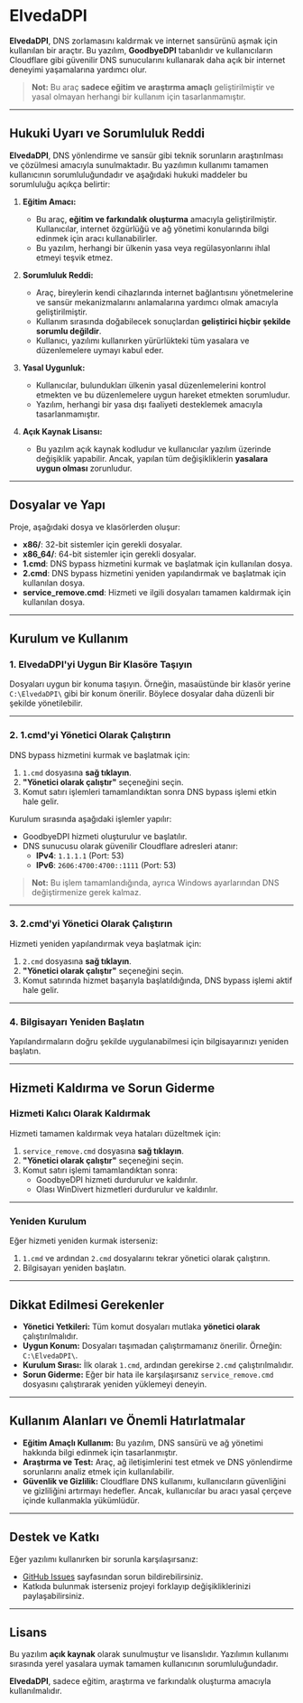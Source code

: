 # ElvedaDPI

**ElvedaDPI**, DNS zorlamasını kaldırmak ve internet sansürünü aşmak için kullanılan bir araçtır. Bu yazılım, **GoodbyeDPI** tabanlıdır ve kullanıcıların Cloudflare gibi güvenilir DNS sunucularını kullanarak daha açık bir internet deneyimi yaşamalarına yardımcı olur. 

> **Not:** Bu araç **sadece eğitim ve araştırma amaçlı** geliştirilmiştir ve yasal olmayan herhangi bir kullanım için tasarlanmamıştır.

---

## Hukuki Uyarı ve Sorumluluk Reddi

**ElvedaDPI**, DNS yönlendirme ve sansür gibi teknik sorunların araştırılması ve çözülmesi amacıyla sunulmaktadır. Bu yazılımın kullanımı tamamen kullanıcının sorumluluğundadır ve aşağıdaki hukuki maddeler bu sorumluluğu açıkça belirtir:

1. **Eğitim Amacı:**
   - Bu araç, **eğitim ve farkındalık oluşturma** amacıyla geliştirilmiştir. Kullanıcılar, internet özgürlüğü ve ağ yönetimi konularında bilgi edinmek için aracı kullanabilirler.
   - Bu yazılım, herhangi bir ülkenin yasa veya regülasyonlarını ihlal etmeyi teşvik etmez.

2. **Sorumluluk Reddi:**
   - Araç, bireylerin kendi cihazlarında internet bağlantısını yönetmelerine ve sansür mekanizmalarını anlamalarına yardımcı olmak amacıyla geliştirilmiştir.
   - Kullanım sırasında doğabilecek sonuçlardan **geliştirici hiçbir şekilde sorumlu değildir**.
   - Kullanıcı, yazılımı kullanırken yürürlükteki tüm yasalara ve düzenlemelere uymayı kabul eder.

3. **Yasal Uygunluk:**
   - Kullanıcılar, bulundukları ülkenin yasal düzenlemelerini kontrol etmekten ve bu düzenlemelere uygun hareket etmekten sorumludur.
   - Yazılım, herhangi bir yasa dışı faaliyeti desteklemek amacıyla tasarlanmamıştır.

4. **Açık Kaynak Lisansı:**
   - Bu yazılım açık kaynak kodludur ve kullanıcılar yazılım üzerinde değişiklik yapabilir. Ancak, yapılan tüm değişikliklerin **yasalara uygun olması** zorunludur.

---

## Dosyalar ve Yapı

Proje, aşağıdaki dosya ve klasörlerden oluşur:

- **x86/**: 32-bit sistemler için gerekli dosyalar.
- **x86_64/**: 64-bit sistemler için gerekli dosyalar.
- **1.cmd**: DNS bypass hizmetini kurmak ve başlatmak için kullanılan dosya.
- **2.cmd**: DNS bypass hizmetini yeniden yapılandırmak ve başlatmak için kullanılan dosya.
- **service_remove.cmd**: Hizmeti ve ilgili dosyaları tamamen kaldırmak için kullanılan dosya.

---

## Kurulum ve Kullanım

### 1. **ElvedaDPI'yi Uygun Bir Klasöre Taşıyın**
Dosyaları uygun bir konuma taşıyın. Örneğin, masaüstünde bir klasör yerine `C:\ElvedaDPI\` gibi bir konum önerilir. Böylece dosyalar daha düzenli bir şekilde yönetilebilir.

---

### 2. **1.cmd'yi Yönetici Olarak Çalıştırın**
DNS bypass hizmetini kurmak ve başlatmak için:
1. `1.cmd` dosyasına **sağ tıklayın**.
2. **"Yönetici olarak çalıştır"** seçeneğini seçin.
3. Komut satırı işlemleri tamamlandıktan sonra DNS bypass işlemi etkin hale gelir.

Kurulum sırasında aşağıdaki işlemler yapılır:
- GoodbyeDPI hizmeti oluşturulur ve başlatılır.
- DNS sunucusu olarak güvenilir Cloudflare adresleri atanır:
  - **IPv4**: `1.1.1.1` (Port: 53)
  - **IPv6**: `2606:4700:4700::1111` (Port: 53)

> **Not:** Bu işlem tamamlandığında, ayrıca Windows ayarlarından DNS değiştirmenize gerek kalmaz.

---

### 3. **2.cmd'yi Yönetici Olarak Çalıştırın**
Hizmeti yeniden yapılandırmak veya başlatmak için:
1. `2.cmd` dosyasına **sağ tıklayın**.
2. **"Yönetici olarak çalıştır"** seçeneğini seçin.
3. Komut satırında hizmet başarıyla başlatıldığında, DNS bypass işlemi aktif hale gelir.

---

### 4. **Bilgisayarı Yeniden Başlatın**
Yapılandırmaların doğru şekilde uygulanabilmesi için bilgisayarınızı yeniden başlatın.

---

## Hizmeti Kaldırma ve Sorun Giderme

### Hizmeti Kalıcı Olarak Kaldırmak
Hizmeti tamamen kaldırmak veya hataları düzeltmek için:
1. `service_remove.cmd` dosyasına **sağ tıklayın**.
2. **"Yönetici olarak çalıştır"** seçeneğini seçin.
3. Komut satırı işlemi tamamlandıktan sonra:
   - GoodbyeDPI hizmeti durdurulur ve kaldırılır.
   - Olası WinDivert hizmetleri durdurulur ve kaldırılır.

---

### Yeniden Kurulum
Eğer hizmeti yeniden kurmak isterseniz:
1. `1.cmd` ve ardından `2.cmd` dosyalarını tekrar yönetici olarak çalıştırın.
2. Bilgisayarı yeniden başlatın.

---

## Dikkat Edilmesi Gerekenler

- **Yönetici Yetkileri:** Tüm komut dosyaları mutlaka **yönetici olarak** çalıştırılmalıdır.
- **Uygun Konum:** Dosyaları taşımadan çalıştırmamanız önerilir. Örneğin: `C:\ElvedaDPI\`.
- **Kurulum Sırası:** İlk olarak `1.cmd`, ardından gerekirse `2.cmd` çalıştırılmalıdır.
- **Sorun Giderme:** Eğer bir hata ile karşılaşırsanız `service_remove.cmd` dosyasını çalıştırarak yeniden yüklemeyi deneyin.

---

## Kullanım Alanları ve Önemli Hatırlatmalar

- **Eğitim Amaçlı Kullanım:** Bu yazılım, DNS sansürü ve ağ yönetimi hakkında bilgi edinmek için tasarlanmıştır.
- **Araştırma ve Test:** Araç, ağ iletişimlerini test etmek ve DNS yönlendirme sorunlarını analiz etmek için kullanılabilir.
- **Güvenlik ve Gizlilik:** Cloudflare DNS kullanımı, kullanıcıların güvenliğini ve gizliliğini artırmayı hedefler. Ancak, kullanıcılar bu aracı yasal çerçeve içinde kullanmakla yükümlüdür.

---

## Destek ve Katkı

Eğer yazılımı kullanırken bir sorunla karşılaşırsanız:
- [GitHub Issues](https://github.com/kullaniciadi/ElvedaDPI/issues) sayfasından sorun bildirebilirsiniz.
- Katkıda bulunmak isterseniz projeyi forklayıp değişikliklerinizi paylaşabilirsiniz.

---

## Lisans

Bu yazılım **açık kaynak** olarak sunulmuştur ve lisanslıdır. Yazılımın kullanımı sırasında yerel yasalara uymak tamamen kullanıcının sorumluluğundadır. 

**ElvedaDPI**, sadece eğitim, araştırma ve farkındalık oluşturma amacıyla kullanılmalıdır.
